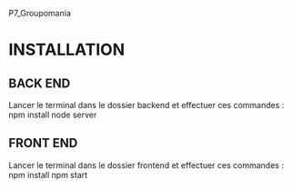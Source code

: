 P7_Groupomania

# INSTALLATION
## BACK END
Lancer le terminal dans le dossier backend et effectuer ces commandes :
npm install
node server

## FRONT END
Lancer le terminal dans le dossier frontend et effectuer ces commandes :
npm install
npm start